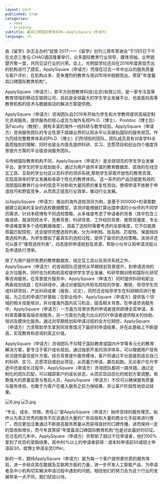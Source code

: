 ```yaml
---
layout: post
published: true
categories:
  - news
  - branding
subtitle: 最具口碑国际教育机构——ApplySquare（申请方）
language: zh
---
```

由《留学》杂志主办的“绽放·2017——《留学》创刊三周年答谢会”于1月5日下午在北京三里屯·CHAO酒店隆重举行，众多国际教育行业领导、媒体领袖、业界翘楚齐聚一堂，共同见证行业的兴荣。会上，光明留学社还向在2016年度表现杰出的机构进行了颁奖，ApplySquare（申请方）凭借在过去一年中出众的服务质量与客户评价，在机构众多、竞争激烈的教育与培训市场中脱颖而出，荣获“年度最具口碑国际教育机构”。

ApplySquare（申请方），即平方创想教育科技(北京)有限公司，是一家专注高等教育领域的移动互联网公司，目前是全球最大的学生学业发展平台，也是面向高等教育机构的技术与数据驱动的解决方案提供商。

ApplySquare（申请方）咨询团队自2010年开始为学生和大学教师提供高端定制化咨询服务。提供服务的核心成员为海外名校Ph.D.（博士）、Postdoc（博士后）及Faculty（教授），拥有丰富的海外一线科研与教学经验。ApplySquare（申请方）咨询服务团队的专业性源于超越业界的认知水平以及接轨国际的服务规范。作为历经完整教育体系的Ph.D.（博士）们所领衔的团队，团队成员具有对各学科全面而独到的理解，同时也是业内首先提供科研、实习、志愿项目和创业四个维度背景提升方案的平台级咨询服务团队。

与传统国际教育机构不同，ApplySquare（申请方）是全球领先的学生学业发展平台，是学生的学业规划助手。通过为用户提供丰富的教育数据库、高效的在线交互工具、互助的学业社区以及科学的测评系统,帮助学生获取开放性的教育资源、实现高效率的学业发展和收获个性化的教育体验。 这一系列的产品功能能有效的消除国际教育行业中的信息不对称和大量同质的重复性劳动，使得申请不依赖于申请技巧和野蛮竞争，从而真正提高行业效率，推动行业发展。

以ApplySquare（申请方）推出的海外选校测评为例，是基于300000+的录取数据建立起来的复杂的选校数据模型，该测评能根据打算出国申请的小伙伴的不同学历需求，针对本硕博有不同选校策略，从多维度考虑了申请者的背景（其中包含三维成绩、就读院校水平，竞赛背景、科研背景、工作经历背景、推荐信强度、专业申请难度等多个选校数据维度），涵盖了选校时需要考虑的全部维度。它不仅能推荐最匹配院校，还会提供完整选校列表，分为冲刺档、拔高档、匹配档、保底档四类选校列表。为学生模拟了最真实的选校过程，提供了最优的选校策略。该测评还可以基于“推荐选校列表”，动态提供申请规划及资源，帮助小伙伴认知申请流程以及申请执行清单。

除了为用户提供免费的教育数据库、线交互工具以及测评系统之外，ApplySquare（申请方）的咨询团队还提供从早期规划背景提升，到申请咨询的全方位服务，同时也为机构和高校提供学生学业发展、科研早期训练和国际化研究等咨询服务。在背景提升服务中，ApplySquare（申请方）同时提供科研和职业两条规划线路：在科研线中，通过对接国内外知名院校的学者、教授，带领学生完成科研项目，产出科研成果（报告、论文），同时还会指导学生在科研期间进行套磁，为之后的申请打好基础；在职业线中，ApplySquare（申请方）提供各个领域的相关技能培训，并对接海外国内实习机会，提高相关背景。在申请咨询服务中，ApplySquare（申请方）一方面为背景优秀的申请者提供硕博全奖申请、本科常青藤等高端咨询服务，另一方面也为能力出众的DIY申请者提供相关的协助、培训及模块化服务。通过对早期规划和申请过程的全方位把控，ApplySquare（申请方）力求帮助学生拿到同背景情况下最好的申请结果，并在此基础上不断提高，实现教育和咨询的真正价值。

ApplySquare（申请方）咨询团队不仅精于国际教育或国内升学等多元化的教育解决方案，更专注于客户成长规划。通过独家开发的测评体系，可以根据用户现有状况提供最佳提升方案。结合背景提升服务模块，客户将通过平台连接到适合自己的科研、实习、志愿项目或创业项目，从而蓄力申请，赢在起跑。无论客户在升学途中还是成长过程中，ApplySquare（申请方）咨询团队都将一路伴随。通过定制化的团队匹配，可以跟踪客户的成长状态，从而实现动态化的规划方案调整。依靠强大的质量监管与售后人员，ApplySquare（申请方）不仅可以确保服务质量与服务体验，也敢于为客户在接入服务之前力保结果，并让客户阶段性地验证结果。

![6.jpg]({{site.baseurl}}/image/6.jpg)
![5.jpg]({{site.baseurl}}/image/5.jpg)

 “专业、成长、伴随、责任心”是ApplySquare（申请方）始终坚持的服务理念。始终认为真正优秀的服务不应该通过大量的广告投放和大量的商业化手段来进行推广，而应更加注重通过不断提高服务质量从而获得良好的口碑传播，进而保持一定的营收和增长，而今年其荣获“年度最具口碑国际教育机构”也是对此最好的印证。在过去的几年中，ApplySquare（申请方）共帮助了超过千位申请者，他们100%拿到了优异的录取结果，其中80%以上的申请者获得：或本科申请前50或硕士申请前30，或博士申请全奖Offer。

新的一年，期待ApplySquare（申请方）能为每一个客户提供更优质的服务体验，进一步结合其在数据及互联网方面的力量，进一步开发人工智能产品，为申请者及中小机构切实解决申请过程中遇到的问题。相信他们的努力会为这个行业的发展带来一点不同，我们拭目以待。
